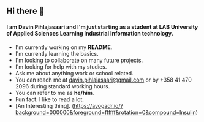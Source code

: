 ## Hi there 👋

#### I am Davin Pihlajasaari and I'm just starting as a student at LAB University of Applied Sciences Learning Industrial Information technology. 

- I'm currently working on my **README**.
- I'm currently learning the basics.
- I'm looking to collaborate on many future projects.
- I'm looking for help with my studies.
- Ask me about anything work or school related.
- You can reach me at davin.pihlajasaari@gmail.com or by +358 41 470 2096 during standard working hours.
- You can refer to me as **he/him**.
- Fun fact: I like to read a lot.
- [An Interesting thing]. (https://avogadr.io/?background=000000&foreground=ffffff&rotation=0&compound=Insulin)
